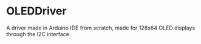 # OLEDDriver
A driver made in Arduino IDE from scratch, made for 128x64 OLED displays through the I2C interface.
